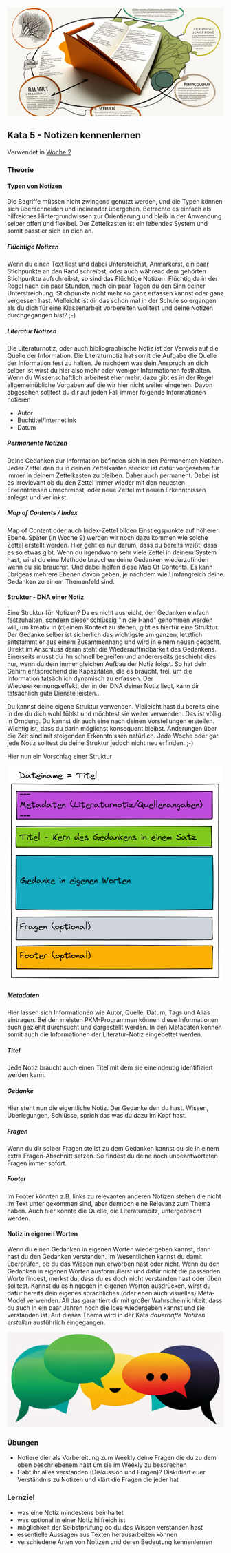 ![Notizen kennenlernen](images/woche3.png)

## Kata 5 - Notizen kennenlernen

Verwendet in [Woche 2](2-1-Woche-2.md)

### Theorie

#### Typen von Notizen
Die Begriffe müssen nicht zwingend genutzt werden, und die Typen können sich überschneiden und ineinander übergehen. Betrachte es einfach als hilfreiches Hintergrundwissen zur Orientierung und bleib in der Anwendung selber offen und flexibel. Der Zettelkasten ist ein lebendes System und somit passt er sich an dich an.

##### Flüchtige Notizen
Wenn du einen Text liest und dabei Untersteichst, Anmarkerst, ein paar Stichpunkte an den Rand schreibst, oder auch während dem gehörten Stichpunkte aufschreibst, so sind das Flüchtige Notizen. Flüchtig da in der Regel nach ein paar Stunden, nach ein paar Tagen du den Sinn deiner Unterstreichung, Stichpunkte nicht mehr so ganz erfassen kannst oder ganz vergessen hast. Vielleicht ist dir das schon mal in der Schule so ergangen als du dich für eine Klassenarbeit vorbereiten wolltest und deine Notizen durchgegangen bist? ;-)

##### Literatur Notizen
Die Literaturnotiz, oder auch bibliographische Notiz ist der Verweis auf die Quelle der Information. Die Literaturnotiz hat somit die Aufgabe die Quelle der Information fest zu halten. Je nachdem was dein Anspruch an dich selber ist wirst du hier also mehr oder weniger Informationen festhalten. Wenn du Wissenschaftlich arbeitest eher mehr, dazu gibt es in der Regel allgemeinübliche Vorgaben auf die wir hier nicht weiter eingehen. Davon abgesehen solltest du dir auf jeden Fall immer folgende Informationen notieren
- Autor
- Buchtitel/Internetlink
- Datum

##### Permanente Notizen
Deine Gedanken zur Information befinden sich in den Permanenten Notizen. Jeder Zettel den du in deinen Zettelkasten steckst ist dafür vorgesehen für immer in deinem Zettelkasten zu bleiben. Daher auch permanent. Dabei ist es irrevlevant ob du den Zettel immer wieder mit den neuesten Erkenntnissen umschreibst, oder neue Zettel mit neuen Erkenntnissen anlegst und verlinkst.

##### Map of Contents / Index
Map of Content oder auch Index-Zettel bilden Einstiegspunkte auf höherer Ebene. Später (in Woche 9) werden wir noch dazu kommen wie solche Zettel erstellt werden. Hier geht es nur darum, dass du bereits weißt, dass es so etwas gibt. Wenn du irgendwann sehr viele Zettel in deinem System hast, wirst du eine Methode brauchen deine Gedanken wiederzufinden wenn du sie brauchst. Und dabei helfen diese Map Of Contents. Es kann übrigens mehrere Ebenen davon geben, je nachdem wie Umfangreich deine Gedanken zu einem Themenfeld sind.



#### Struktur - DNA einer Notiz
Eine Struktur für Notizen? Da es nicht ausreicht, den Gedanken einfach festzuhalten, sondern dieser schlüssig "in die Hand" genommen werden will, um kreativ in (d)einem Kontext zu stehen, gibt es hierfür eine Struktur. Der Gedanke selber ist sicherlich das wichtigste am ganzen, letztlich entstammt er aus einem Zusammenhang und wird in einem neuen gedacht. Direkt im Anschluss daran steht die Wiederauffindbarkeit des Gedankens. Einerseits musst du ihn schnell begreifen und andererseits geschieht dies nur, wenn du dem immer gleichen Aufbau der Notiz folgst. So hat dein Gehirn entsprechend die Kapazitäten, die es braucht, frei, um die Information tatsächlich dynamisch zu erfassen. Der Wiedererkennungseffekt, der in der DNA deiner Notiz liegt, kann dir tatsächlich gute Dienste leisten...

Du kannst deine eigene Struktur verwenden. Vielleicht hast du bereits eine in der du dich wohl fühlst und möchtest sie weiter verwenden. Das ist völlig in Orndung. Du kannst dir auch eine nach deinen Vorstellungen erstellen. Wichtig ist, dass du darin möglichst konsequent bleibst. Änderungen über die Zeit sind mit steigenden Erkenntnissen natürlich. Jede Woche oder gar jede Notiz solltest du deine Struktur jedoch nicht neu erfinden. ;-)

Hier nun ein Vorschlag einer Struktur

![DNA einer Notiz](images/node-dna.png)

##### Metadaten
Hier lassen sich Informationen wie Autor, Quelle, Datum, Tags und Alias eintragen. Bei den meisten PKM-Programmen können diese Informationen auch geziehlt durchsucht und dargestellt werden. In den Metadaten können somit auch die Informationen der Literatur-Notiz eingebettet werden.

##### Titel
Jede Notiz braucht auch einen Titel mit dem sie eineindeutig identifiziert werden kann.

##### Gedanke
Hier steht nun die eigentliche Notiz. Der Gedanke den du hast. Wissen, Überlegungen, Schlüsse, sprich das was du dazu im Kopf hast.

##### Fragen
Wenn du dir selber Fragen stellst zu dem Gedanken kannst du sie in einem extra Fragen-Abschnitt setzen. So findest du deine noch unbeantworteten Fragen immer sofort.


##### Footer
Im Footer könnten z.B. links zu relevanten anderen Notizen stehen die nicht im Text unter gekommen sind, aber dennoch eine Relevanz zum Thema haben. Auch hier könnte die Quelle, die Literaturnoitz, untergebracht werden.


#### Notiz in eigenen Worten
Wenn du einen Gedanken in eigenen Worten wiedergeben kannst, dann hast du den Gedanken verstanden. Im Wesentlichen kannst du damit überprüfen, ob du das Wissen nun erworben hast oder nicht. Wenn du den Gedanken in eigenen Worten ausformulierst und dafür nicht die passenden Worte findest, merkst du, dass du es doch nicht verstanden hast oder üben solltest. Kannst du es hingegen in eigenen Worten ausdrücken, wirst du dafür bereits dein eigenes sprachliches (oder eben auch visuelles) Meta-Model verwenden. All das garantiert dir mit großer Wahrscheinlichkeit, dass du auch in ein paar Jahren noch die Idee wiedergeben kannst und sie verstanden ist. Auf dieses Thema wird in der Kata _dauerhafte Notizen erstellen_ ausführlich eingegangen.


![Sprechblasen](images/Sprechblasen.png)


### Übungen
- Notiere dier als Vorbereitung zum Weekly deine Fragen die du zu dem oben beschriebenem hast um sie im Weekly zu besprechen
- Habt ihr alles verstanden (Diskussion und Fragen)? Diskutiert euer Verständnis zu Notizen und klärt die Fragen die jeder hat



### Lernziel
- was eine Notiz mindestens beinhaltet
- was optional in einer Notiz hilfreich ist
- möglichkeit der Selbstprüfung ob du das Wissen verstanden hast
- essentielle Aussagen aus Texten herausarbeiten können
- verschiedene Arten von Notizen und deren Bedeutung kennenlernen
<script src="https://giscus.app/client.js"
        data-repo="cogneon/lernos-zettelkasten"
        data-repo-id="R_kgDOI5YY1w"
        data-category="Announcements"
        data-category-id="DIC_kwDOI5YY184CUTx3"
        data-mapping="pathname"
        data-strict="0"
        data-reactions-enabled="1"
        data-emit-metadata="0"
        data-input-position="bottom"
        data-theme="light"
        data-lang="de"
        crossorigin="anonymous"
        async>
</script>
